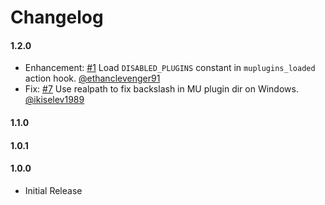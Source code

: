 # Changelog

#### 1.2.0
 - Enhancement: [#1](https://github.com/lukasbesch/bedrock-plugin-disabler/pull/1) Load `DISABLED_PLUGINS` constant in `muplugins_loaded` action hook. [@ethanclevenger91](https://github.com/ethanclevenger91)
 - Fix: [#7](https://github.com/lukasbesch/bedrock-plugin-disabler/pull/7) Use realpath to fix backslash in MU plugin dir on Windows. [@ikiselev1989](https://github.com/ikiselev1989)

#### 1.1.0

#### 1.0.1

#### 1.0.0
 - Initial Release
